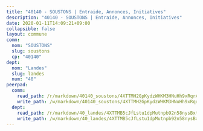```yaml
---
title: "40140 - SOUSTONS | Entraide, Annonces, Initiatives"
description: "40140 - SOUSTONS | Entraide, Annonces, Initiatives"
date: 2020-01-11T14:09:21+09:00
collapsible: false
layout: commune
comm:
  nom: "SOUSTONS"
  slug: soustons
  cp: "40140"
dept:
  nom: "Landes"
  slug: landes
  num: "40"
peerpad:
  comm:
    read_path: /r/markdown/40140_soustons/4XTTMH2GpKydzWHKM3HNuHh9xRqrAEKm2LdhcKSRZ83k4dZBH
    write_path: /w/markdown/40140_soustons/4XTTMH2GpKydzWHKM3HNuHh9xRqrAEKm2LdhcKSRZ83k4dZBH-K3TgUp743azVyRjFPw2N1oKoodKzcH46BNxn8LbdjoWMurVriR1pssiWMAxK3b8c3K2268TRXrKCD1B6N1r9g7J7UD2kjboU71WmDedMDHgKswLLTjUgf7acD1urkafrqt33JsMm
  dept:
    read_path: /r/markdown/40_landes/4XTTMB5cJfLstu1dpMutnpb92n58nysBxt2LvNHp8iFa2he7h
    write_path: /w/markdown/40_landes/4XTTMB5cJfLstu1dpMutnpb92n58nysBxt2LvNHp8iFa2he7h-K3TgUvrqNj5GqBsxRXbDQxXTucun7uHSVZWT5C8CgQNaESTTE4cfR63JCubPGiKkKruc9dwpRJsb8aWPbJoGCdC5JVr33cPSqpb1rkjpoPrBPEdrj3zMya2yHWSYgr5GG1nyDstK
---
```


